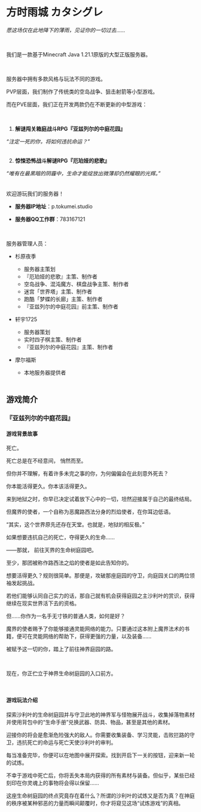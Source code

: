 # 方时雨城 カタシグレ

*愿这场仅在此地降下的薄雨，见证你的一切过去……*

  <br>

我们是一款基于Minecraft Java 1.21.1原版的大型正版服务器。

  <br>

服务器中拥有多款风格与玩法不同的游戏。

PVP层面，我们制作了传统类的空岛战争、狙击射箭等小型游戏。

而在PVE层面，我们正在开发两款仍在不断更新的中型游戏：

<br>

1. **解谜闯关箱庭战斗RPG『亚兹列尔的中庭花园』**

*“注定一死的你，将如何违抗命运？”*
<br>
<br>

2. **惊悚恐怖战斗解谜RPG『厄珀娅的悲歌』**

*“唯有在最黑暗的阴霾中，生命才能绽放出微薄却仍然耀眼的光辉。”*
  <br>    <br>
  <br>
欢迎游玩我们的服务器！
- **服务器IP地址**：p.tokumei.studio
- **服务器QQ工作群**：783167121

  <br>
服务器管理人员：
- 杉原夜季
  - 服务器主策划
  - 『厄珀娅的悲歌』主策、制作者
  - 空岛战争、混沌魔方、棋盘战争主策、制作者
  - 迷宫「世界塔」主策、制作者
  - 跑酷「梦蝶的长廊」主策、制作者
  - 『亚兹列尔的中庭花园』前主策、制作者
- 轩宇1725
  - 服务器策划
  - 实时四子棋主策、制作者
  - 『亚兹列尔的中庭花园』主策、制作者
- 摩尔福斯
  - 本地服务器提供者

  <br>

## 游戏简介

### 『亚兹列尔的中庭花园』

#### 游戏背景故事

死亡。

死亡总是在不经意间，
悄然而至。

但你并不理解，有着许多未完之事的你，为何偏偏会在此刻意外死去？

你本能活得更久。你本该活得更久。

来到地狱之时，你早已决定试着放下心中的一切，坦然迎接属于自己的最终结局。

但魔界的使者，一个自称为恶魔路西法分身的烈焰使者，在你耳边低语。

“其实，这个世界原先还存在天堂。也就是，地狱的相反极。”

如果想要违抗自己的死亡，夺得更久的生命……

——那就， 前往天界的生命树庭园吧。

至少，那团被称作路西法之焰的使者是如此告知你的。

想要活得更久？规则很简单。那便是，攻破那座庭园的守卫，向庭园关口的两位领袖发起挑战。

若他们能够认同自己实力的话，那自己就有机会获得庭园之主沙利叶的赏识，获得继续在现实世界活下去的资格。

但……你作为一名手无寸铁的普通人类，如何是好？

魔界的使者赐予了你能够接通灵能网络的能力。只要通过这本附上魔界法术的书籍，便可在灵能网络的帮助下，获得更强的力量，以及装备……

被赋予这一切的你，踏上了前往神界庭园的路。

<br>

现在，你正伫立于神界生命树庭园的入口前方。

<br>

#### 游戏玩法介绍

探索沙利叶的生命树庭园并与守卫此地的神界军与怪物展开战斗，收集掉落物素材并使用背包中的“生命手册”兑换武器、防具、物品，甚至是其他的素材。

迎接你的将会是愈渐危险强大的敌人。你需要收集装备、学习灵能，击败拦路的守卫，违抗死亡的命运与死亡天使沙利叶的审判。

每当准备完毕，你便可以在地图中展开探索。找到开启下一关的按钮，迎来新一轮的试炼。

不幸于游戏中死亡后，你将丢失本局内获得的所有素材与装备。但似乎，某些已经刻印在你灵魂上的事物将会得以保留……

这座生命树庭园的终点究竟存在着什么？所谓的沙利叶的试炼又是否为真？在神庭的秩序被某种邪恶的力量而瞬间颠覆时，你才将窥见这场“试炼游戏”的真相。